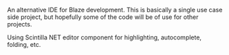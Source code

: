 An alternative IDE for Blaze development. This is basically a single use case side project, but hopefully some of the code will be of use for other projects.

Using Scintilla NET editor component for highlighting, autocomplete, folding, etc.